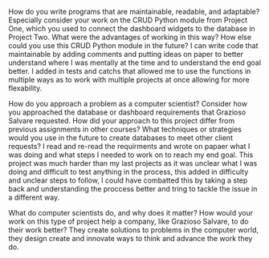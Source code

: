 How do you write programs that are maintainable, readable, and adaptable? Especially consider your work on the CRUD Python module from Project One, which you used to connect the dashboard widgets to the database in Project Two. What were the advantages of working in this way? How else could you use this CRUD Python module in the future?
I can write code that maintainable by adding comments and putting ideas on paper to better understand where I was mentally at the time and to understand the end goal better. I added in tests and catchs that allowed me to use the functions in multiple ways as to work with multiple projects at once allowing for more flexability. 

How do you approach a problem as a computer scientist? Consider how you approached the database or dashboard requirements that Grazioso Salvare requested. How did your approach to this project differ from previous assignments in other courses? What techniques or strategies would you use in the future to create databases to meet other client requests?
I read and re-read the requirments and wrote on papaer what I was doing and what steps I needed to work on to reach my end goal. This project was much harder than my last projects as it was unclear what I was doing and difficult to test anything in the process, this added in difficulty and unclear steps to follow, I could have combatted this by taking a step back and understanding the proccess better and tring to tackle the issue in a different way. 

What do computer scientists do, and why does it matter? How would your work on this type of project help a company, like Grazioso Salvare, to do their work better?
They create solutions to problems in the computer world, they design create and innovate ways to think and advance the work they do. 
